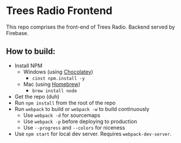 # Trees Radio Frontend
This repo comprises the front-end of Trees Radio. Backend served by Firebase.

## How to build:
* Install NPM
  - Windows (using [Chocolatey](https://chocolatey.org/))
    + `cinst npm.install -y`
  - Mac (using [Homebrew](http://brew.sh/))
    + `brew install node`
* Get the repo (duh)
* Run `npm install` from the root of the repo
* Run `webpack` to build or `webpack -w` to build continuously
  - Use `webpack -d` for sourcemaps
  - Use `webpack -p` before deploying to production
  - Use `--progress` and `--colors` for niceness
* Use `npm start` for local dev server. Requires `webpack-dev-server`.